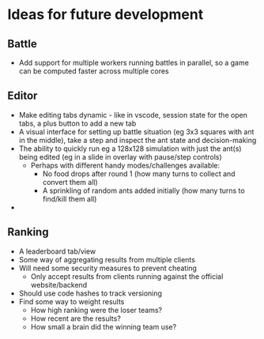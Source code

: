 # Ideas for future development

## Battle

- Add support for multiple workers running battles in parallel, so a game can be computed faster across multiple cores 

## Editor

- Make editing tabs dynamic - like in vscode, session state for the open tabs, a plus button to add a new tab
- A visual interface for setting up battle situation (eg 3x3 squares with ant in the middle), take a step and inspect the ant state and decision-making
- The ability to quickly run eg a 128x128 simulation with just the ant(s) being edited (eg in a slide in overlay with pause/step controls)
  - Perhaps with different handy modes/challenges available:
    - No food drops after round 1 (how many turns to collect and convert them all)
    - A sprinkling of random ants added initially (how many turns to find/kill them all)
- 

## Ranking

- A leaderboard tab/view
- Some way of aggregating results from multiple clients
- Will need some security measures to prevent cheating
  - Only accept results from clients running against the official website/backend
- Should use code hashes to track versioning
- Find some way to weight results
  - How high ranking were the loser teams?
  - How recent are the results?
  - How small a brain did the winning team use?

